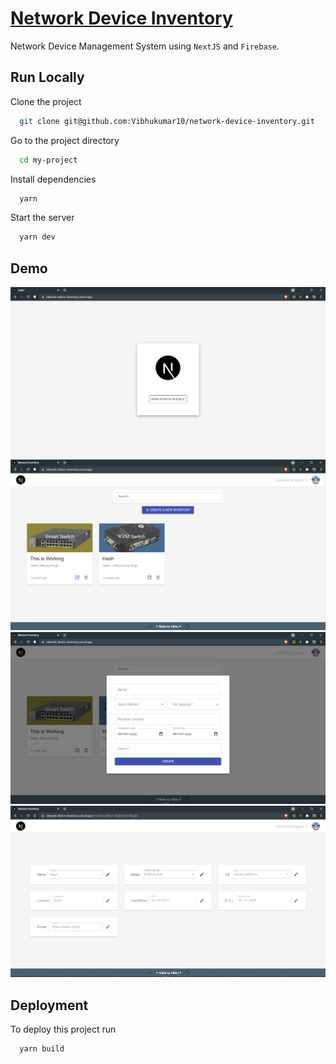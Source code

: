# [Network Device Inventory](https://network-device-inventory.vercel.app/)

Network Device Management System using `NextJS` and `Firebase`.

## Run Locally

Clone the project

```bash
  git clone git@github.com:Vibhukumar10/network-device-inventory.git
```

Go to the project directory

```bash
  cd my-project
```

Install dependencies

```bash
  yarn
```

Start the server

```bash
  yarn dev
```

## Demo

<img src="https://github.com/Vibhukumar10/network-device-inventory/blob/537fe388d776234924c9f7d93dc19309473ee9e5/public/Screenshot(1).PNG" />
<img src="https://github.com/Vibhukumar10/network-device-inventory/blob/537fe388d776234924c9f7d93dc19309473ee9e5/public/Screenshot(2).PNG" />
<img src="https://github.com/Vibhukumar10/network-device-inventory/blob/537fe388d776234924c9f7d93dc19309473ee9e5/public/Screenshot(3).PNG" />
<img src="https://github.com/Vibhukumar10/network-device-inventory/blob/537fe388d776234924c9f7d93dc19309473ee9e5/public/Screenshot(4).PNG" />

## Deployment

To deploy this project run

```bash
  yarn build
```
